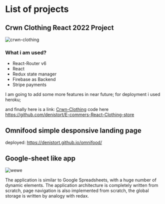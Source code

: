 # List of projects

## Crwn Clothing React 2022 Project

![crwn-clothing](https://user-images.githubusercontent.com/71392741/151657202-c2f8acda-b172-45ab-9f7f-be63d102be80.jpg)

### What i am used?

- React-Router v6
- React
- Redux state manager
- Firebase as Backend
- Stripe payments

I am going to add some more features in near future;
for deployment i used heroku;

and finally here is a link: [Crwn-Clothing](https://crwn-react-clothing-denis.herokuapp.com/) 
code here https://github.com/denistort/E-commers-React-Clothing-store


## Omnifood simple desponsive landing page

deployed: https://denistort.github.io/omnifood/

## Google-sheet like app

![wewe](https://user-images.githubusercontent.com/71392741/232330980-3370e4a4-116c-419a-9c45-674474764fdc.png)

The application is similar to Google Spreadsheets, with a huge number of dynamic elements. The application architecture is completely written from scratch, page navigation is also implemented from scratch, the global storage is written by analogy with redax.
